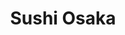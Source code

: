 ---
layout: place
title: "Sushi Osaka"
permalink: /new-york/ithaca/sushi-osaka.html
stateAbbr: NY
stateName: New York
cityName: Ithaca
place_id: ChIJtROEX5yB0IkRgx7c1nGxCpo
photos:
  - name: >-
      places/ChIJtROEX5yB0IkRgx7c1nGxCpo/photos/AeeoHcLYdsmhyuZWwwPRpTTlNaFzk13D8Z1yImZCkKLyD3dMyXdT-qIOGd50_VcvtmRD4GZSqQWzitx_S66PpOFkBrY-RJ_ryy0ZT6e7b0ojiNolBOD868yJo7PeKNK6iLM9k_8Ca4Z6I-U_gKQzHxSyTKQ-BYJPRdmFqAd_AjdpR4JdNZYegoJV3SmqFMPpWpGf5rLmDfd5H6po50x6AVmZ-x8SISx7qYodBamD6StY2WPZmu_ax8dg7Iv4uajeau5c7538RZETFXtmQH7ZzvsH4vRW44cdmdmh52Zzyiy-MVUL5Hl9D__sJtSYJ0DPVtDoHB_q26Pb22pqsVSZagh9q2fvE1XupIhQILQkuYcxZiqrrGEiXw73aJu0BG3d9JpQUOHpfDGvWeqhWVBMGXqZAoRJGWOyRbIUIwFPyrrflJJcFreE
    widthPx: 3817
    heightPx: 2863
    authorAttributions:
      - displayName: Hyunseok Chang
        uri: https://maps.google.com/maps/contrib/104645347495569347147
        photoUri: >-
          https://lh3.googleusercontent.com/a-/ALV-UjX9NdXRoCWowr3I9cTr7cAKr3rHpxRcJ6KI6hAnP9dLBoaaPpqB=s100-p-k-no-mo
    flagContentUri: >-
      https://www.google.com/local/imagery/report/?cb_client=maps_api_places.places_api&image_key=!1e10!2sCIHM0ogKEICAgIDqz5q7yQE&hl=en-US
    googleMapsUri: >-
      https://www.google.com/maps/place//data=!3m4!1e2!3m2!1sCIHM0ogKEICAgIDqz5q7yQE!2e10!4m2!3m1!1s0x89d0819c5f8413b5:0x9a0ab171d6dc1e83
  - name: >-
      places/ChIJtROEX5yB0IkRgx7c1nGxCpo/photos/AeeoHcL_SJ1dk1ENFO5nOzEuPhlvlpj3fZ0XIwe0oIft128UvkxGt8oTmQchtgtbSdKjc1xjayC6FOphworS7E-zdGl8kD0WJHgD-hPaQj2KD1iplxOOPadleQ21K5k2oPWZaZ0CF8pannnK4GF13DWG5kkIiml2YVi4qLw8HlBPUI3n5LpnMuhPIiLrIaHCsaXBMjNikvaS7iM9Zy6-bkqyfwD28OhbuZO2_TRmV5p9xpgs4IffiONFL_LNbAqcvkX3pwpw7oCluWWSzqZ6hK2yFO7-cQUkY881htQjdSX-yMzr0euDEAHNfGmglDuX2Y-WytULpviduMoJIckRnybPA_UPT63uRVBJImU5xNAZv_GzE4ecRidjN27vlcX6UcF-mKjb071RV4N16UxYNcRE4cHMEhmcsEBV1pxNRyoZXBISKFbj
    widthPx: 4032
    heightPx: 3024
    authorAttributions:
      - displayName: TD G
        uri: https://maps.google.com/maps/contrib/101690048575581040051
        photoUri: >-
          https://lh3.googleusercontent.com/a/ACg8ocLjpknbTLaVJnG51A2SfyudDyeOejlsLIylNR_AEA8TTFyUZg=s100-p-k-no-mo
    flagContentUri: >-
      https://www.google.com/local/imagery/report/?cb_client=maps_api_places.places_api&image_key=!1e10!2sCIHM0ogKEICAgIDryqfo6wE&hl=en-US
    googleMapsUri: >-
      https://www.google.com/maps/place//data=!3m4!1e2!3m2!1sCIHM0ogKEICAgIDryqfo6wE!2e10!4m2!3m1!1s0x89d0819c5f8413b5:0x9a0ab171d6dc1e83
  - name: >-
      places/ChIJtROEX5yB0IkRgx7c1nGxCpo/photos/AeeoHcINvdMaHuAFnBiNVR8CnE_4rVNPl9eFdZoMf6o6QV2Z_A2HyGU64qQR2b4FV8RXOkCPNxMLwWmK7W5mLiP7YhRahodxzeqRHyVx83Edoj14PgcGcjUPodw4bQydTKw8aSxkLW_BePLzeesnTYO1dCuPaMj__K6vZtyglwwn_xNQSoaZSjmZIschSDolpG7k4OZ-_ZvtZb23FL23tqjytjOGo-oczf_IjdUQtMoK96AmoAJeEFN3Cse8HtgYeIq3wRZL_baOb3LbWolZNPxQ3mgopqy569ycTflRnhnfLoig-Lu_1Po7Wk4iimBM4DkpfjssrO1-6yPB1rGx8310jM7bgnOMO8PJwpfb2uod9QoRxgQXJR3BtAUjp1XUdegnYmy8VLq1ZyJhpJIJN4MoCNkxD_F5IOGg8asZqWNhm-2Jny9D
    widthPx: 1280
    heightPx: 1707
    authorAttributions:
      - displayName: guomin liao
        uri: https://maps.google.com/maps/contrib/111852353979723726001
        photoUri: >-
          https://lh3.googleusercontent.com/a/ACg8ocJdgkCzrfLnt7siSM4f0AXnEU4kWfCpkubPtbtGysqBPGRDvw=s100-p-k-no-mo
    flagContentUri: >-
      https://www.google.com/local/imagery/report/?cb_client=maps_api_places.places_api&image_key=!1e10!2sCIHM0ogKEICAgIDd7JCqnAE&hl=en-US
    googleMapsUri: >-
      https://www.google.com/maps/place//data=!3m4!1e2!3m2!1sCIHM0ogKEICAgIDd7JCqnAE!2e10!4m2!3m1!1s0x89d0819c5f8413b5:0x9a0ab171d6dc1e83
  - name: >-
      places/ChIJtROEX5yB0IkRgx7c1nGxCpo/photos/AeeoHcIKcf8Qz5pwZsofxh-fxlanV1i-IJs29meqnkbjsYWjCYKOQ-up50ZY2vPlgmtv75WROT9sUNXW10f5ts_JaZWMxk092guy3EHgA-glpWiGOHB863IVjfyLtFpmpovYvUxc0-EAnWerPyQZbGQoW_mfkMfFgXviun8PfGUfM-6gECYd_nmKSkCq8al-cIgXCRQHtmdjdS21fi4UvqOG9iS8Ve9ImMJkmljorvlVuTqbLtlkmZqXu5MiQkFL1TZhzp95lDld7wZxBmcnfORwSWp_sIsoCHsxBWRlKYxxIKgIbKXlpPRPnkRQ6LSwXqvEFhBNuCFyNOxv6OMfL-6QNu4Cq7hguuDbAqviBOpxkEFIlZR8LAM86rHYlDMi07z2w4pNeXBlT39bTE1WlBFhXLBlxiK7qrW3pzKJGd-kime7Kipi
    widthPx: 4032
    heightPx: 3024
    authorAttributions:
      - displayName: Erik Hernandez
        uri: https://maps.google.com/maps/contrib/107571675250980975320
        photoUri: >-
          https://lh3.googleusercontent.com/a-/ALV-UjX-Eph9b5rcfe99E3Cw_x4Hhj3qvEh_IU6ec070XNaIchKAlCNc=s100-p-k-no-mo
    flagContentUri: >-
      https://www.google.com/local/imagery/report/?cb_client=maps_api_places.places_api&image_key=!1e10!2sCIHM0ogKEICAgID_lKzF1gE&hl=en-US
    googleMapsUri: >-
      https://www.google.com/maps/place//data=!3m4!1e2!3m2!1sCIHM0ogKEICAgID_lKzF1gE!2e10!4m2!3m1!1s0x89d0819c5f8413b5:0x9a0ab171d6dc1e83
  - name: >-
      places/ChIJtROEX5yB0IkRgx7c1nGxCpo/photos/AeeoHcKEJgSIeLo5056EwKQa0zfQtvPWqUtHV2DO117bCOFSk8bgcTLwSZjKciPjil8p9IPiWIipWg9cShFjY9aL9uq00RMuFjRmI5eXBmvam9hoAKEVrk-ZUJ0Uw07FOccOVdzHDi5a5WPTxz0wv7pm2c1KE9mJncy0f-5MTM9aMQPAFHIVy3BubnapymqkVVf9sOWJiq2XEaiug_UFjHt7rvKhz-LdjGXEsjyrB1xw1PxP37-NvD-dT7SAOzHI5JCmJknZrAj6LBOQyCvWuOs1Sgj1-CGJ0rwtE7nZAdnMGlSAnViWxrb-nV6skjixtw11tQHa1VwwHGTUp9RXlb8pNF2HJmG1o_dqUqgO8U82Nf2DK_FLONaLa_7_AKT_PT0fsQRiWSvBmJP5AegKIKMEZXv-2rgadauhqYxa0Sm9k_oDsHw
    widthPx: 2737
    heightPx: 2737
    authorAttributions:
      - displayName: Ed Erenberg
        uri: https://maps.google.com/maps/contrib/110310334831794278922
        photoUri: >-
          https://lh3.googleusercontent.com/a-/ALV-UjUTeq42WNiaM88Udea9EsroektmKrR1GJkl91IUKhJ82QeAYfLbrA=s100-p-k-no-mo
    flagContentUri: >-
      https://www.google.com/local/imagery/report/?cb_client=maps_api_places.places_api&image_key=!1e10!2sCIHM0ogKEICAgIDJq93d0wE&hl=en-US
    googleMapsUri: >-
      https://www.google.com/maps/place//data=!3m4!1e2!3m2!1sCIHM0ogKEICAgIDJq93d0wE!2e10!4m2!3m1!1s0x89d0819c5f8413b5:0x9a0ab171d6dc1e83
  - name: >-
      places/ChIJtROEX5yB0IkRgx7c1nGxCpo/photos/AeeoHcICZKOYd1OmIIdssLw9rcT9T1wqlcg4OBczm3nxJZFXIaoGKqb7LbsXrv1nH1G9GzFKbOfFQ6Q4hpC8mCmX6WQXtE6JPDFVmXh4UeSl5ImdKKe4kTGPC0poirg4hZ2KO604GPENU-i6V8yqCa39vXmWdWrWGd4O4cq4rb7vqgELONbZs3eGHbEucZXRcJWfp8wiqKhgYrPMzTRjJQvH_9mxsWGsNyo-ixMyzDU_kxH7U1rVCLJx-uPWTh6lCDRS19n6D-4Q32Lg0muO1jYrSiP6yhps-W07aVRTtl7DQrw3-QlBq8UTinRWwsbvjTzFYXqa26tXEKbwFUOBjVWJpN4k_uu0dCDyjSRQe47DE8g7MyVCwkccYNS0NZLoJRNhGjOV-BsvF9WiOjXl87Im7kW9cixguckr1Ql64zh_xiWsKA
    widthPx: 2592
    heightPx: 1944
    authorAttributions:
      - displayName: June “June” Patino-Montoya
        uri: https://maps.google.com/maps/contrib/106657696778954920319
        photoUri: >-
          https://lh3.googleusercontent.com/a-/ALV-UjUVgcdYR7OdnWi5frvLffAfuvh-zlnHi-B17-8Qj6M-vFhSlK7F3w=s100-p-k-no-mo
    flagContentUri: >-
      https://www.google.com/local/imagery/report/?cb_client=maps_api_places.places_api&image_key=!1e10!2sCIHM0ogKEICAgIDdtY3zKg&hl=en-US
    googleMapsUri: >-
      https://www.google.com/maps/place//data=!3m4!1e2!3m2!1sCIHM0ogKEICAgIDdtY3zKg!2e10!4m2!3m1!1s0x89d0819c5f8413b5:0x9a0ab171d6dc1e83
  - name: >-
      places/ChIJtROEX5yB0IkRgx7c1nGxCpo/photos/AeeoHcIopdDnilsS5FrgrYL0FCabel6EPLeadpHMR0Z8OIJo04aXaBL8Fi3zf6phj7I5s6L4vrag9dx3qnc42JXeYppMIdsOBYPj6D2h-zDxP1t7Nt17V39Dq7t0ikvUDQWQpUVCd86xfIWn2ZVCETye0hHqcfrbz3RMc3L-PkAjmI2HpcjbS4A3Tu_r4VHeNk4l7co56m5-Z_IxU0BPxpW_kUWj4Ex827LyjYkj-BdtIzlhdf5Zd99APUsJluWx3UqVk2cBGKNhNULUFnYRyZ0b1TkwOrV766IOsOABWOgNXWSgX4a2Xnx9rBQijMdYyK054aDJWg19SQbraQ1VWrgKmZGaIGoev2UbbAOvxse4el7sJmg83L0PMf9stLQ3HL-3dhW3awxUZmzgUBOU3zqB-FfA0EqriiPPyuUIxin0DkV4mA
    widthPx: 1080
    heightPx: 1920
    authorAttributions:
      - displayName: guomin liao
        uri: https://maps.google.com/maps/contrib/111852353979723726001
        photoUri: >-
          https://lh3.googleusercontent.com/a/ACg8ocJdgkCzrfLnt7siSM4f0AXnEU4kWfCpkubPtbtGysqBPGRDvw=s100-p-k-no-mo
    flagContentUri: >-
      https://www.google.com/local/imagery/report/?cb_client=maps_api_places.places_api&image_key=!1e10!2sCIHM0ogKEICAgIDxlOeaLw&hl=en-US
    googleMapsUri: >-
      https://www.google.com/maps/place//data=!3m4!1e2!3m2!1sCIHM0ogKEICAgIDxlOeaLw!2e10!4m2!3m1!1s0x89d0819c5f8413b5:0x9a0ab171d6dc1e83
  - name: >-
      places/ChIJtROEX5yB0IkRgx7c1nGxCpo/photos/AeeoHcKuLvl95H0lYCDzraLMRlBofiz84jRoAfh9DmrIuHnn8qEE5V7-YujU7f5b3Yh0ZBYEq44GY3yNwzcyNUB5CuXsoI6MqFjoeRoWuBCL5WeOCLBLCGx3RQyE2nJoqxFJr55Xq9IRD4PomnCmtnNHXqHddFqx0eGHX_ksDkEeGCEylWI-hLyou6R4Ix5am38n1hGVZekPCRkgI_NCa0JYHzgqnppsFeUxEF-GqPRT1v-U7aMp6RTUa2zGsJwoOBXIYsKV7CCBmO9LHzSRi5YN-lahrylQRbKLn_FxCmsT3op_3tZ5b2bMKHgoBLM5qtB3OnFtUMz9ThGmhRClUE2RnmxlXOStXobws7xxWbx5z6bLSTGjjStqq8N2IAv9pD7sE4xc0Rne1ivu0qV3vtuOU49aujbW3gzSQrmt6Ft8psM
    widthPx: 3024
    heightPx: 4032
    authorAttributions:
      - displayName: may liao
        uri: https://maps.google.com/maps/contrib/109489239798632999927
        photoUri: >-
          https://lh3.googleusercontent.com/a/ACg8ocKVKpr1uWlznkmAYaZ9FkmUslsxms45MarPN0cu1YA01yhkzQ=s100-p-k-no-mo
    flagContentUri: >-
      https://www.google.com/local/imagery/report/?cb_client=maps_api_places.places_api&image_key=!1e10!2sCIHM0ogKEICAgICXiZCVeQ&hl=en-US
    googleMapsUri: >-
      https://www.google.com/maps/place//data=!3m4!1e2!3m2!1sCIHM0ogKEICAgICXiZCVeQ!2e10!4m2!3m1!1s0x89d0819c5f8413b5:0x9a0ab171d6dc1e83
  - name: >-
      places/ChIJtROEX5yB0IkRgx7c1nGxCpo/photos/AeeoHcJkLnHg_snAscTp_vcxb46E3kVO-w-vEI1uLDATtkUjaRC-Gj9ZyDx1dJeVdrfaLU8eo283ItbNM5Ir7rpn77AsxXqlgTWtxUqBf1mV4k39iOxhN_2TYOufNuoQgAeRo11kkMwW8B26ym41eT2yX-CjKLvF-9cy3EMF4iUxuCc7zieEWyCLqPmGxhzBF96SbRFidsbvaILho-34EOkvF9-6a0aoBnP3bhvY7KcbPWi_vVO8Ndbl5rHKdNLCBuVf5LyYBGia4gk2pQUduM-A1-3q1FhND1DNvBNBZnDuY9yB09MvQ5TkIB6YFaIuJDcPkR5YbYd49aBStSaxM7LhwmdR2u7I9inRjd9olRfr6NKFZpYd06YFo6Px3Rcm9k4aG1tYUoNyphhFyaOjzbSpxhvijtY5PL6Zh6lss5u44IRSBI2r
    widthPx: 3024
    heightPx: 4032
    authorAttributions:
      - displayName: Grace Lee
        uri: https://maps.google.com/maps/contrib/102176948299630131177
        photoUri: >-
          https://lh3.googleusercontent.com/a/ACg8ocLNFQnG4nDi1g03pgvCa-kOz_nlGBRNSsewxd25f8P5-r2rEg=s100-p-k-no-mo
    flagContentUri: >-
      https://www.google.com/local/imagery/report/?cb_client=maps_api_places.places_api&image_key=!1e10!2sCIHM0ogKEICAgICJytC44gE&hl=en-US
    googleMapsUri: >-
      https://www.google.com/maps/place//data=!3m4!1e2!3m2!1sCIHM0ogKEICAgICJytC44gE!2e10!4m2!3m1!1s0x89d0819c5f8413b5:0x9a0ab171d6dc1e83
  - name: >-
      places/ChIJtROEX5yB0IkRgx7c1nGxCpo/photos/AeeoHcLGtxTjNm6PaxNdB9O3juO_GVxI47MJIoi94MohbqEAzrWnHiCViBPJDMiBwq89HCN0HxVxo3NbQEU0CJhCjbnFsM2XduH41TijnH9D3HGlbZnMWyH6xTWsrA4oMQTyKU-mO6JGm7XiqjYxF3kondsS8SuOkDUqCwtjBoM4ZxPCjiCSIumKX_iVmHEB_nBmlJhvyVINaS2clTRUQo2cbXhZpF-9FYkKesevytGMx_EJzS5IIaf9BtXWsHXcUYZi1jv_n4lBBpYpPaPJmV3sWwUi26mOwiEEXR4_gqfp4lghsWLf9bgNKJQg-fLdUhyzZqDyWEdtk5EON_PrfWpVTDis1HRtdD0CmM3Eav5BQx_r6s92njdsqvsT1ofTPvBY1a-5ZZJMeIbX1kTnccYLpodBm9zAtsGHlcYVq4WCYqNoTQ
    widthPx: 4030
    heightPx: 3022
    authorAttributions:
      - displayName: Grace Lee
        uri: https://maps.google.com/maps/contrib/102176948299630131177
        photoUri: >-
          https://lh3.googleusercontent.com/a/ACg8ocLNFQnG4nDi1g03pgvCa-kOz_nlGBRNSsewxd25f8P5-r2rEg=s100-p-k-no-mo
    flagContentUri: >-
      https://www.google.com/local/imagery/report/?cb_client=maps_api_places.places_api&image_key=!1e10!2sCIHM0ogKEICAgICJytC4Ug&hl=en-US
    googleMapsUri: >-
      https://www.google.com/maps/place//data=!3m4!1e2!3m2!1sCIHM0ogKEICAgICJytC4Ug!2e10!4m2!3m1!1s0x89d0819c5f8413b5:0x9a0ab171d6dc1e83
address: 113 E State St, Ithaca, NY 14850, USA
street: 113 E State St
city: Ithaca
state: NY
zip: '14850'
country: USA
neighborhood: Downtown
latitude: '42.439324'
longitude: '-76.498342'
accessibility_options:
  wheelchairAccessibleParking: true
  wheelchairAccessibleEntrance: true
  wheelchairAccessibleRestroom: true
  wheelchairAccessibleSeating: true
business_status: OPERATIONAL
name: Sushi Osaka
google_maps_links:
  directionsUri: >-
    https://www.google.com/maps/dir//''/data=!4m7!4m6!1m1!4e2!1m2!1m1!1s0x89d0819c5f8413b5:0x9a0ab171d6dc1e83!3e0
  placeUri: https://maps.google.com/?cid=11099879334102179459
  writeAReviewUri: >-
    https://www.google.com/maps/place//data=!4m3!3m2!1s0x89d0819c5f8413b5:0x9a0ab171d6dc1e83!12e1
  reviewsUri: >-
    https://www.google.com/maps/place//data=!4m4!3m3!1s0x89d0819c5f8413b5:0x9a0ab171d6dc1e83!9m1!1b1
  photosUri: >-
    https://www.google.com/maps/place//data=!4m3!3m2!1s0x89d0819c5f8413b5:0x9a0ab171d6dc1e83!10e5
primary_type: Sushi Restaurant
opening_hours:
  regular: null
  current: null
secondary_opening_hours:
  regular:
    weekdayDescriptions: null
    type: null
  current:
    weekdayDescriptions: null
    type: null
phone: null
price_level: null
price_range: null
rating: null
rating_count: 0
website: null
description: null
reviews: null
parking_options: null
payment_options: null
allow_dogs: null
curbside_pickup: null
delivery: null
dine_in: null
good_for_children: null
good_for_groups: null
good_for_sports: null
live_music: null
menu_for_children: null
outdoor_seating: null
reservable: null
restroom: null
serves_beer: null
serves_breakfast: null
serves_brunch: null
serves_cocktails: null
serves_coffee: null
serves_dinner: null
serves_dessert: null
serves_lunch: null
serves_vegetarian_food: null
serves_wine: null
takeout: null

---